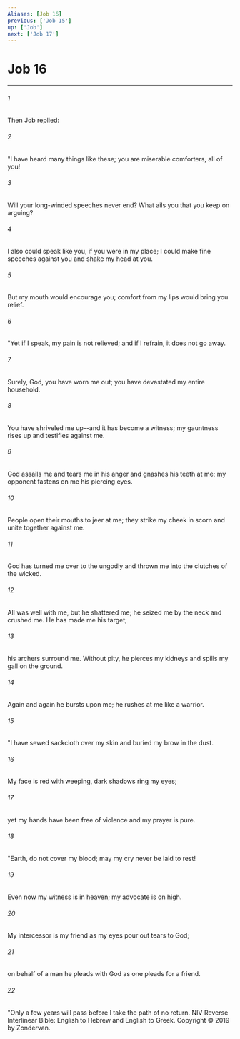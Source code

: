 ```yaml
---
Aliases: [Job 16]
previous: ['Job 15']
up: ['Job']
next: ['Job 17']
---
```

# Job 16

***


###### 1 
Then Job replied: 

###### 2 
"I have heard many things like these; you are miserable comforters, all of you! 

###### 3 
Will your long-winded speeches never end? What ails you that you keep on arguing? 

###### 4 
I also could speak like you, if you were in my place; I could make fine speeches against you and shake my head at you. 

###### 5 
But my mouth would encourage you; comfort from my lips would bring you relief. 

###### 6 
"Yet if I speak, my pain is not relieved; and if I refrain, it does not go away. 

###### 7 
Surely, God, you have worn me out; you have devastated my entire household. 

###### 8 
You have shriveled me up--and it has become a witness; my gauntness rises up and testifies against me. 

###### 9 
God assails me and tears me in his anger and gnashes his teeth at me; my opponent fastens on me his piercing eyes. 

###### 10 
People open their mouths to jeer at me; they strike my cheek in scorn and unite together against me. 

###### 11 
God has turned me over to the ungodly and thrown me into the clutches of the wicked. 

###### 12 
All was well with me, but he shattered me; he seized me by the neck and crushed me. He has made me his target; 

###### 13 
his archers surround me. Without pity, he pierces my kidneys and spills my gall on the ground. 

###### 14 
Again and again he bursts upon me; he rushes at me like a warrior. 

###### 15 
"I have sewed sackcloth over my skin and buried my brow in the dust. 

###### 16 
My face is red with weeping, dark shadows ring my eyes; 

###### 17 
yet my hands have been free of violence and my prayer is pure. 

###### 18 
"Earth, do not cover my blood; may my cry never be laid to rest! 

###### 19 
Even now my witness is in heaven; my advocate is on high. 

###### 20 
My intercessor is my friend as my eyes pour out tears to God; 

###### 21 
on behalf of a man he pleads with God as one pleads for a friend. 

###### 22 
"Only a few years will pass before I take the path of no return. NIV Reverse Interlinear Bible: English to Hebrew and English to Greek. Copyright © 2019 by Zondervan.
